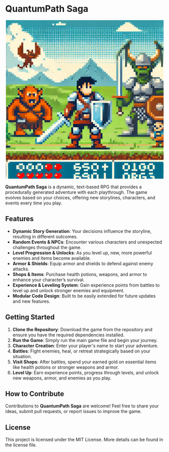 # QuantumPath Saga

<div align="center">
    <img src="./images/icon.png" alt="QuantumPath Saga Icon" height="500" style="width: auto;">
</div>

**QuantumPath Saga** is a dynamic, text-based RPG that provides a procedurally generated adventure with each playthrough. The game evolves based on your choices, offering new storylines, characters, and events every time you play.

## Features
- **Dynamic Story Generation**: Your decisions influence the storyline, resulting in different outcomes.
- **Random Events & NPCs**: Encounter various characters and unexpected challenges throughout the game.
- **Level Progression & Unlocks**: As you level up, new, more powerful enemies and items become available.
- **Armor & Shields**: Equip armor and shields to defend against enemy attacks.
- **Shops & Items**: Purchase health potions, weapons, and armor to enhance your character’s survival.
- **Experience & Leveling System**: Gain experience points from battles to level up and unlock stronger enemies and equipment.
- **Modular Code Design**: Built to be easily extended for future updates and new features.

## Getting Started

1. **Clone the Repository**: Download the game from the repository and ensure you have the required dependencies installed.
2. **Run the Game**: Simply run the main game file and begin your journey.
3. **Character Creation**: Enter your player's name to start your adventure.
4. **Battles**: Fight enemies, heal, or retreat strategically based on your situation.
5. **Visit Shops**: After battles, spend your earned gold on essential items like health potions or stronger weapons and armor.
6. **Level Up**: Earn experience points, progress through levels, and unlock new weapons, armor, and enemies as you play.

## How to Contribute
Contributions to **QuantumPath Saga** are welcome! Feel free to share your ideas, submit pull requests, or report issues to improve the game.

## License
This project is licensed under the MIT License. More details can be found in the license file.
